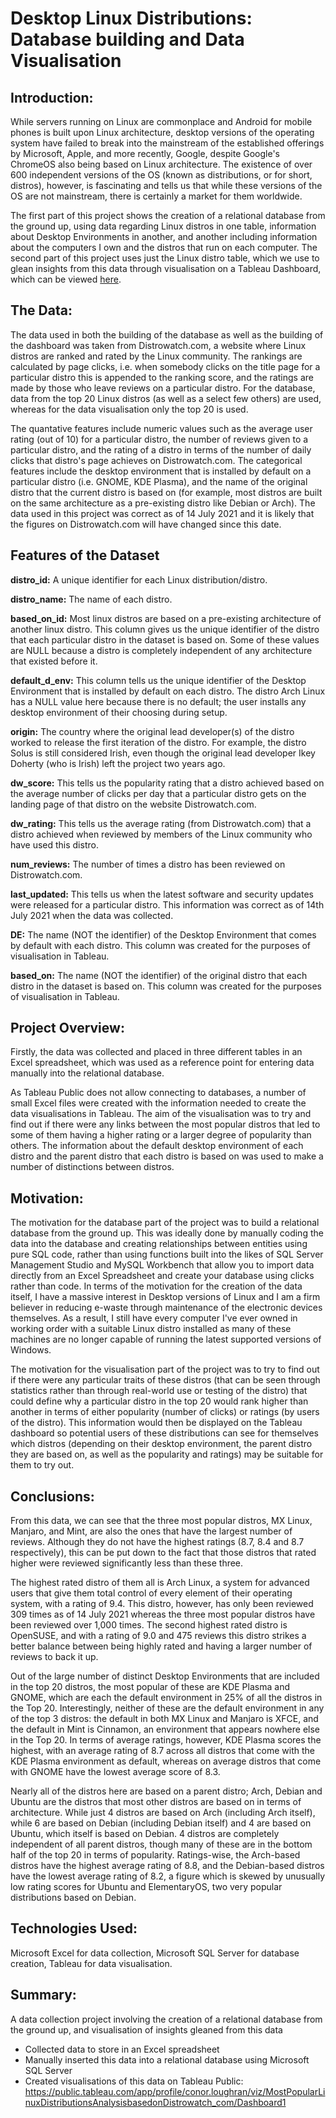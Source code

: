 # Desktop Linux Distributions: Database building and Data Visualisation

## Introduction:

While servers running on Linux are commonplace and Android for mobile phones is built upon Linux architecture, desktop versions of the operating system have failed to break into the mainstream of the established offerings by Microsoft, Apple, and more recently, Google, despite Google's ChromeOS also being based on Linux architecture. The existence of over 600 independent versions of the OS (known as distributions, or for short, distros), however, is fascinating and tells us that while these versions of the OS are not mainstream, there is certainly a market for them worldwide. 

The first part of this project shows the creation of a relational database from the ground up, using data regarding Linux distros in one table, information about Desktop Environments in another, and another including information about the computers I own and the distros that run on each computer. The second part of this project uses just the Linux distro table, which we use to glean insights from this data through visualisation on a Tableau Dashboard, which can be viewed [here](https://public.tableau.com/app/profile/conor.loughran/viz/MostPopularLinuxDistributionsAnalysisbasedonDistrowatch_com/Dashboard1).


## The Data:

The data used in both the building of the database as well as the building of the dashboard was taken from Distrowatch.com, a website where Linux distros are ranked and rated by the Linux community. The rankings are calculated by page clicks, i.e. when somebody clicks on the title page for a particular distro this is appended to the ranking score, and the ratings are made by those who leave reviews on a particular distro. For the database, data from the top 20 Linux distros (as well as a select few others) are used, whereas for the data visualisation only the top 20 is used. 

The quantative features include numeric values such as the average user rating (out of 10) for a particular distro, the number of reviews given to a particular distro, and the rating of a distro in terms of the number of daily clicks that distro's page achieves on Distrowatch.com. The categorical features include the desktop environment that is installed by default on a particular distro (i.e. GNOME, KDE Plasma), and the name of the original distro that the current distro is based on (for example, most distros are built on the same architecture as a pre-existing distro like Debian or Arch). The data used in this project was correct as of 14 July 2021 and it is likely that the figures on Distrowatch.com will have changed since this date.


## Features of the Dataset

**distro_id:** A unique identifier for each Linux distribution/distro.

**distro_name:** The name of each distro.

**based_on_id:** Most linux distros are based on a pre-existing architecture of another linux distro. This column gives us the unique identifier of the distro that each particular distro in the dataset is based on. Some of these values are NULL because a distro is completely independent of any architecture that existed before it.

**default_d_env:** This column tells us the unique identifier of the Desktop Environment that is installed by default on each distro. The distro Arch Linux has a NULL value here because there is no default; the user installs any desktop environment of their choosing during setup.

**origin:** The country where the original lead developer(s) of the distro worked to release the first iteration of the distro. For example, the distro Solus is still considered Irish, even though the original lead developer Ikey Doherty (who is Irish) left the project two years ago.

**dw_score:** This tells us the popularity rating that a distro achieved based on the average number of clicks per day that a particular distro gets on the landing page of that distro on the website Distrowatch.com.

**dw_rating:** This tells us the average rating (from Distrowatch.com) that a distro achieved when reviewed by members of the Linux community who have used this distro.

**num_reviews:** The number of times a distro has been reviewed on Distrowatch.com.

**last_updated:** This tells us when the latest software and security updates were released for a particular distro. This information was correct as of 14th July 2021 when the data was collected.

**DE:** The name (NOT the identifier) of the Desktop Environment that comes by default with each distro. This column was created for the purposes of visualisation in Tableau.

**based_on:** The name (NOT the identifier) of the original distro that each distro in the dataset is based on. This column was created for the purposes of visualisation in Tableau.


## Project Overview:

Firstly, the data was collected and placed in three different tables in an Excel spreadsheet, which was used as a reference point for entering data manually into the relational database. 

As Tableau Public does not allow connecting to databases, a number of small Excel files were created with the information needed to create the data visualisations in Tableau. The aim of the visualisation was to try and find out if there were any links between the most popular distros that led to some of them having a higher rating or a larger degree of popularity than others. The information about the default desktop environment of each distro and the parent distro that each distro is based on was used to make a number of distinctions between distros. 


## Motivation:

The motivation for the database part of the project was to build a relational database from the ground up. This was ideally done by manually coding the data into the database and creating relationships between entities using pure SQL code, rather than using functions built into the likes of SQL Server Management Studio and MySQL Workbench that allow you to import data directly from an Excel Spreadsheet and create your database using clicks rather than code. In terms of the motivation for the creation of the data itself, I have a massive interest in Desktop versions of Linux and I am a firm believer in reducing e-waste through maintenance of the electronic devices themselves. As a result, I still have every computer I've ever owned in working order with a suitable Linux distro installed as many of these machines are no longer capable of running the latest supported versions of Windows.

The motivation for the visualisation part of the project was to try to find out if there were any particular traits of these distros (that can be seen through statistics rather than through real-world use or testing of the distro) that could define why a particular distro in the top 20 would rank higher than another in terms of either popularity (number of clicks) or ratings (by users of the distro). This information would then be displayed on the Tableau dashboard so potential users of these distributions can see for themselves which distros (depending on their desktop environment, the parent distro they are based on, as well as the popularity and ratings) may be suitable for them to try out.


## Conclusions:

From this data, we can see that the three most popular distros, MX Linux, Manjaro, and Mint, are also the ones that have the largest number of reviews. Although they do not have the highest ratings (8.7, 8.4 and 8.7 respectively), this can be put down to the fact that those distros that rated higher were reviewed significantly less than these three. 

The highest rated distro of them all is Arch Linux, a system for advanced users that give them total control of every element of their operating system, with a rating of 9.4. This distro, however, has only been reviewed 309 times as of 14 July 2021 whereas the three most popular distros have been reviewed over 1,000 times. The second highest rated distro is OpenSUSE, and with a rating of 9.0 and 475 reviews this distro strikes a better balance between being highly rated and having a larger number of reviews to back it up. 

Out of the large number of distinct Desktop Environments that are included in the top 20 distros, the most popular of these are KDE Plasma and GNOME, which are each the default environment in 25% of all the distros in the Top 20. Interestingly, neither of these are the default environment in any of the top 3 distros: the default in both MX Linux and Manjaro is XFCE, and the default in Mint is Cinnamon, an environment that appears nowhere else in the Top 20. In terms of average ratings, however, KDE Plasma scores the highest, with an average rating of 8.7 across all distros that come with the KDE Plasma environment as default, whereas on average distros that come with GNOME have the lowest average score of 8.3.

Nearly all of the distros here are based on a parent distro; Arch, Debian and Ubuntu are the distros that most other distros are based on in terms of architecture. While just 4 distros are based on Arch (including Arch itself), while 6 are based on Debian (including Debian itself) and 4 are based on Ubuntu, which itself is based on Debian. 4 distros are completely independent of all parent distros, though many of these are in the bottom half of the top 20 in terms of popularity. Ratings-wise, the Arch-based distros have the highest average rating of 8.8, and the Debian-based distros have the lowest average rating of 8.2, a figure which is skewed by unusually low rating scores for Ubuntu and ElementaryOS, two very popular distributions based on Debian.


## Technologies Used:

Microsoft Excel for data collection, Microsoft SQL Server for database creation, Tableau for data visualisation.


## Summary:

A data collection project involving the creation of a relational database from the ground up, and visualisation of insights gleaned from this data
- Collected data to store in an Excel spreadsheet
- Manually inserted this data into a relational database using Microsoft SQL Server
- Created visualisations of this data on Tableau Public: https://public.tableau.com/app/profile/conor.loughran/viz/MostPopularLinuxDistributionsAnalysisbasedonDistrowatch_com/Dashboard1

